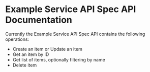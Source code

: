 # Example Service API Spec API Documentation

Currently the Example Service API Spec API contains the following operations:
* Create an item or Update an item
* Get an item by ID
* Get list of items, optionally filtering by name
* Delete item
